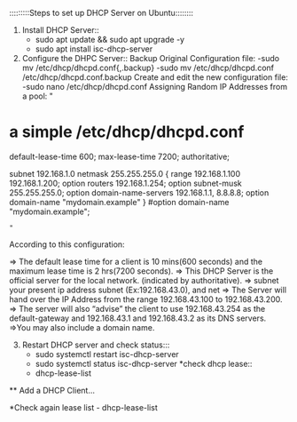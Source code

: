 :::::::::Steps to set up DHCP Server on Ubuntu::::::::

1. Install DHCP Server::
	- sudo apt update && sudo apt upgrade -y
	- sudo apt install isc-dhcp-server
2. Configure the DHPC Server::
 Backup Original Configuration file:
	-sudo mv /etc/dhcp/dhcpd.conf{,.backup}
	-sudo mv /etc/dhcp/dhcpd.conf /etc/dhcp/dhcpd.conf.backup
 Create and edit the new configuration file:
	-sudo nano /etc/dhcp/dhcpd.conf
 Assigning Random IP Addresses from a pool:
 	"
# a simple /etc/dhcp/dhcpd.conf
default-lease-time 600;
max-lease-time 7200;
authoritative;
 
subnet 192.168.1.0 netmask 255.255.255.0 {
 range 192.168.1.100 192.168.1.200;
 option routers 192.168.1.254;
 option subnet-musk 255.255.255.0;
 option domain-name-servers 192.168.1.1, 8.8.8.8;
 option domain-name "mydomain.example"
}
#option domain-name "mydomain.example";

	"

 According to this configuration:

=> The default lease time for a client is 10 mins(600 seconds) and the maximum lease time is 2 hrs(7200 seconds).
=> This DHCP Server is the official server for the local network. (indicated by authoritative).
=> subnet your present ip address subnet (Ex:192.168.43.0), and net
=> The Server will hand over the IP Address from the range 192.168.43.100 to 192.168.43.200.
=> The server will also “advise” the client to use 192.168.43.254 as the default-gateway and 192.168.43.1 and 192.168.43.2 as its DNS servers.
=>You may also include a domain name.

3. Restart DHCP server and check status:::
	- sudo systemctl restart isc-dhcp-server
	- sudo systemctl status isc-dhcp-server
	*check dhcp lease::
	- dhcp-lease-list


** Add a DHCP Client...


*Check again lease list
	- dhcp-lease-list
	


